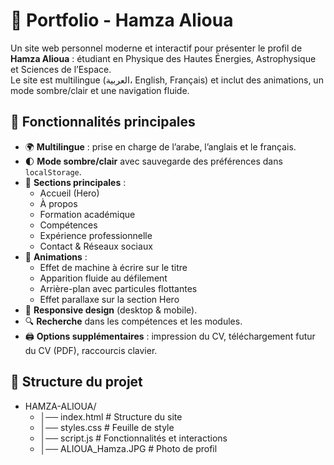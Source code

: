 # 🌌 Portfolio - Hamza Alioua

Un site web personnel moderne et interactif pour présenter le profil de **Hamza Alioua** : étudiant en Physique des Hautes Énergies, Astrophysique et Sciences de l’Espace.  
Le site est multilingue (العربية، English, Français) et inclut des animations, un mode sombre/clair et une navigation fluide.


## 🚀 Fonctionnalités principales

- 🌍 **Multilingue** : prise en charge de l’arabe, l’anglais et le français.  
- 🌓 **Mode sombre/clair** avec sauvegarde des préférences dans `localStorage`.  
- 📜 **Sections principales** :
  - Accueil (Hero)
  - À propos
  - Formation académique
  - Compétences
  - Expérience professionnelle
  - Contact & Réseaux sociaux
- 🎨 **Animations** :
  - Effet de machine à écrire sur le titre
  - Apparition fluide au défilement
  - Arrière-plan avec particules flottantes
  - Effet parallaxe sur la section Hero
- 📱 **Responsive design** (desktop & mobile).
- 🔍 **Recherche** dans les compétences et les modules.
- 🖨️ **Options supplémentaires** : impression du CV, téléchargement futur du CV (PDF), raccourcis clavier.


## 📂 Structure du projet

- HAMZA-ALIOUA/
  - │── index.html # Structure du site
  - │── styles.css # Feuille de style
  - │── script.js # Fonctionnalités et interactions
  - │── ALIOUA_Hamza.JPG # Photo de profil
